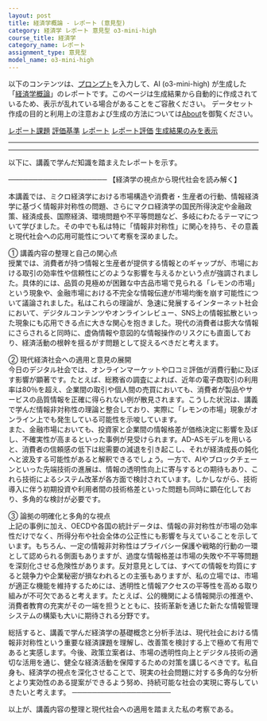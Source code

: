 ```yaml
---
layout: post
title: 経済学概論 - レポート (意見型)
category: 経済学 レポート 意見型 o3-mini-high
course_title: 経済学
category_name: レポート
assignment_type: 意見型
model_name: o3-mini-high
---
```


以下のコンテンツは、[プロンプト](https://github.com/takedatoshiyuki/synthetic_assignments/tree/main/generated/経済学/o3-mini-high/prompt_レポート-意見型.md)を入力して、AI (o3-mini-high) が生成した「[経済学概論](/contents/経済学/)」のレポートです。このページは生成結果から自動的に作成されているため、表示が乱れている場合があることをご容赦ください。
データセット作成の目的と利用上の注意および生成の方法については[About](/About)を御覧ください。

[レポート課題](../レポート課題-意見型)
[評価基準](../評価基準-意見型)
[レポート](../レポート-意見型)
[レポート評価](../レポート評価-意見型)
[生成結果のみを表示](https://github.com/takedatoshiyuki/synthetic_assignments/tree/main/generated/経済学/o3-mini-high/レポート-意見型.md)
  

***
***
  
以下に、講義で学んだ知識を踏まえたレポートを示す。

────────────────────
【経済学の視点から現代社会を読み解く】

本講義では、ミクロ経済学における市場構造や消費者・生産者の行動、情報経済学に基づく情報非対称性の問題、さらにマクロ経済学の国民所得決定や金融政策、経済成長、国際経済、環境問題や不平等問題など、多岐にわたるテーマについて学びました。その中でも私は特に「情報非対称性」に関心を持ち、その意義と現代社会への応用可能性について考察を深めました。

① 講義内容の整理と自己の関心点  
授業では、消費者が持つ情報と生産者が提供する情報とのギャップが、市場における取引の効率性や信頼性にどのような影響を与えるかという点が強調されました。具体的には、品質の見極めが困難な中古品市場で見られる「レモンの市場」という現象や、金融市場における不完全な情報伝達が市場均衡を崩す可能性について議論されました。私はこれらの理論が、急速に発展するインターネット社会において、デジタルコンテンツやオンラインレビュー、SNS上の情報拡散といった現象にも応用できる点に大きな関心を抱きました。現代の消費者は膨大な情報にさらされると同時に、虚偽情報や意図的な情報操作のリスクにも直面しており、経済活動の根幹を揺るがす問題として捉えるべきだと考えます。

② 現代経済社会への適用と意見の展開  
今日のデジタル社会では、オンラインマーケットや口コミ評価が消費行動に及ぼす影響が顕著です。たとえば、総務省の調査によれば、近年の電子商取引の利用率は80％を超え、企業間の取引や個人間の売買においても、消費者が製品やサービスの品質情報を正確に得られない例が散見されます。こうした状況は、講義で学んだ情報非対称性の理論と整合しており、実際に「レモンの市場」現象がオンライン上でも発生している可能性を示唆しています。  
また、金融市場においても、投資家と企業間の情報格差が価格決定に影響を及ぼし、不確実性が高まるといった事例が見受けられます。AD-ASモデルを用いると、消費者の信頼感の低下は総需要の減退を引き起こし、それが経済成長の鈍化へと波及する可能性があると解釈できるでしょう。一方で、AIやブロックチェーンといった先端技術の進展は、情報の透明性向上に寄与するとの期待もあり、これら技術によるシステム改革が各方面で検討されています。しかしながら、技術導入に伴う初期投資や利用者間の技術格差といった問題も同時に顕在化しており、多角的な検討が必要です。

③ 論拠の明確化と多角的な視点  
上記の事例に加え、OECDや各国の統計データは、情報の非対称性が市場の効率性だけでなく、所得分布や社会全体の公正性にも影響を与えていることを示しています。もちろん、一定の情報非対称性はプライバシー保護や戦略的行動の一環として認められる側面もありますが、過度な情報格差は市場の失敗や不平等問題を深刻化させる危険性があります。反対意見としては、すべての情報を均質にすると競争力や企業秘密が損なわれるとの主張もありますが、私の立場では、市場が適正な機能を維持するためには、透明性と情報アクセスの平等性を高める取り組みが不可欠であると考えます。たとえば、公的機関による情報開示の推進や、消費者教育の充実がその一端を担うとともに、技術革新を通じた新たな情報管理システムの構築も大いに期待される分野です。

総括すると、講義で学んだ経済学の基礎概念と分析手法は、現代社会における情報非対称性という重要な経済課題を理解し、改善策を検討する上で極めて有用であると実感します。今後、政策立案者は、市場の透明性向上とデジタル技術の適切な活用を通じ、健全な経済活動を保障するための対策を講じるべきです。私自身も、経済学の視点を深化させることで、現実の社会問題に対する多角的な分析とより実効性のある提案ができるよう努め、持続可能な社会の実現に寄与していきたいと考えます。
────────────────────

以上が、講義内容の整理と現代社会への適用を踏まえた私の考察である。
